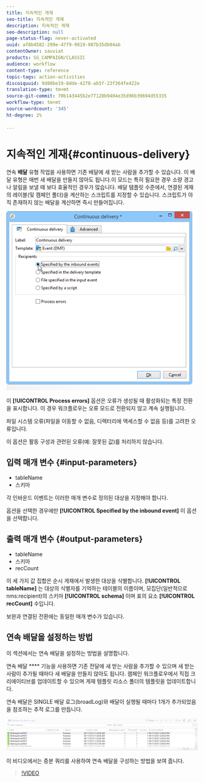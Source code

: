 ```yaml
---
title: 지속적인 게재
seo-title: 지속적인 게재
description: 지속적인 게재
seo-description: null
page-status-flag: never-activated
uuid: af8b4582-299e-47f9-9819-987b35db94ab
contentOwner: sauviat
products: SG_CAMPAIGN/CLASSIC
audience: workflow
content-type: reference
topic-tags: action-activities
discoiquuid: 9d80be19-8dde-4278-ab5f-23f364fe422e
translation-type: tm+mt
source-git-commit: 70b143445b2e77128b9404e35d96b39694d55335
workflow-type: tm+mt
source-wordcount: '345'
ht-degree: 2%

---
```



# 지속적인 게재{#continuous-delivery}

연속 **배달** 유형 작업을 사용하면 기존 배달에 새 받는 사람을 추가할 수 있습니다. 이 배달 유형은 매번 새 배달을 만들지 않아도 됩니다.이 모드는 특히 필요한 경우 소량 경고나 알림을 보낼 때 보다 효율적인 경우가 많습니다. 배달 템플릿 수준에서, 연결된 게재의 레이블(및 캠페인 폴더)을 계산하는 스크립트를 지정할 수 있습니다. 스크립트가 아직 존재하지 않는 배달을 계산하면 즉시 만들어집니다.

![](assets/edit_diffusion_fil.png)

이 **[!UICONTROL Process errors]** 옵션은 오류가 생성될 때 활성화되는 특정 전환을 표시합니다. 이 경우 워크플로우는 오류 모드로 전환되지 않고 계속 실행됩니다.

파일 시스템 오류(파일을 이동할 수 없음, 디렉터리에 액세스할 수 없음 등)를 고려한 오류입니다.

이 옵션은 활동 구성과 관련된 오류(예: 잘못된 값)를 처리하지 않습니다.

## 입력 매개 변수 {#input-parameters}

* tableName
* 스키마

각 인바운드 이벤트는 이러한 매개 변수로 정의된 대상을 지정해야 합니다.

옵션을 선택한 경우에만 **[!UICONTROL Specified by the inbound event]** 이 옵션을 선택합니다.

## 출력 매개 변수 {#output-parameters}

* tableName
* 스키마
* recCount

이 세 가지 값 집합은 순시 게재에서 발생한 대상을 식별합니다. **[!UICONTROL tableName]** 는 대상의 식별자를 기억하는 테이블의 이름이며, 모집단(일반적으로 nms:recipient)의 스키마 **[!UICONTROL schema]** 이며 표의 요소 **[!UICONTROL recCount]** 수입니다.

보완과 연결된 전환에는 동일한 매개 변수가 있습니다.

## 연속 배달을 설정하는 방법

이 섹션에서는 연속 배달을 설정하는 방법을 설명합니다.

연속 배달 **** 기능을 사용하면 기존 전달에 새 받는 사람을 추가할 수 있으며 새 받는 사람이 추가될 때마다 새 배달을 만들지 않아도 됩니다. 캠페인 워크플로우에서 직접 크리에이티브를 업데이트할 수 있으며 게재 템플릿 리소스 폴더의 템플릿을 업데이트합니다.

연속 배달은 SINGLE 배달 로그(broadLog)와 배달이 실행될 때마다 1개가 추가되었음을 참조하는 추적 로그를 만듭니다.

![연속 전달](assets/delivery_continuous.jpg)

이 비디오에서는 증분 쿼리를 사용하여 연속 배달을 구성하는 방법을 보여 줍니다.

>[!VIDEO](https://video.tv.adobe.com/v/25039?quality=12)
